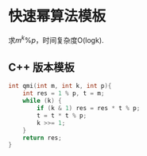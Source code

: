 # 快速幂算法模板

求$m^k\%p$，时间复杂度O(logk).

## C++ 版本模板

``` c++
int qmi(int m, int k, int p){
    int res = 1 % p, t = m;
    while (k) {
        if (k & 1) res = res * t % p;
        t = t * t % p;
        k >>= 1;
    }
    return res;
}
```